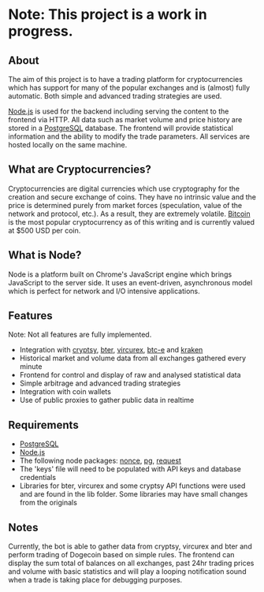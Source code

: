 <h1>Note: This project is a work in progress.</h1>
<h2>About</h2>
The aim of this project is to have a trading platform for cryptocurrencies which has support for many of the popular exchanges and is (almost) fully automatic. Both simple and advanced trading strategies are used. 
<p><a href="http://nodejs.org/">Node.js</a> is used for the backend including serving the content to the frontend via HTTP. All data such as market volume and price history are stored in a <a href="http://www.postgresql.org/">PostgreSQL</a> database. The frontend will provide statistical information and the ability to modify the trade parameters. All services are hosted locally on the same machine.

<h2>What are Cryptocurrencies?</h2>
Cryptocurrencies are digital currencies which use cryptography for the creation and secure exchange of coins. They have no intrinsic value and the price is determined purely from market forces (speculation, value of the network and protocol, etc.). As a result, they are extremely volatile. <a href="https://bitcoin.org">Bitcoin</a> is the most popular cryptocurrency as of this writing and is currently valued at $500 USD per coin.

<h2 id="What_is_node"><div class="anchor">What is Node?</div></h2>
Node is a platform built on Chrome's JavaScript engine which brings JavaScript to the server side. It uses an event-driven, asynchronous model which is perfect for network and I/O intensive applications.

<h2>Features</h2>
Note: Not all features are fully implemented.
<ul>
<li>Integration with <a href="https://www.cryptsy.com/">cryptsy</a>, <a href="https://bter.com/">bter</a>, <a href="https://vircurex.com/">vircurex</a>, <a href="https://btc-e.com/">btc-e</a> and <a href="https://www.kraken.com/">kraken</a></li>
<li>Historical market and volume data from all exchanges gathered every minute</li>
<li>Frontend for control and display of raw and analysed statistical data</li>
<li>Simple arbitrage and advanced trading strategies</li>
<li>Integration with coin wallets</li>
<li>Use of public proxies to gather public data in realtime</li>
</ul>

<h2>Requirements</h2>
<ul>
<li><a href="http://www.postgresql.org/">PostgreSQL</a></li>
<li><a href="http://nodejs.org/">Node.js</a></li>
<li>The following node packages: <a href="https://www.npmjs.org/package/nonce">nonce</a>, <a href="https://www.npmjs.org/package/pg">pg</a>, <a href="https://www.npmjs.org/package/request">request</a> </li>
<li>The 'keys' file will need to be populated with API keys and database credentials</li>
<li>Libraries for bter, vircurex and some cryptsy API functions were used and are found in the lib folder. Some libraries may have small changes from the originals</li>
</ul>

<h2>Notes</h2>
Currently, the bot is able to gather data from cryptsy, vircurex and bter and perform trading of Dogecoin based on simple rules. The frontend can display the sum total of balances on all exchanges, past 24hr trading prices and volume with basic statistics and will play a looping notification sound when a trade is taking place for debugging purposes.
